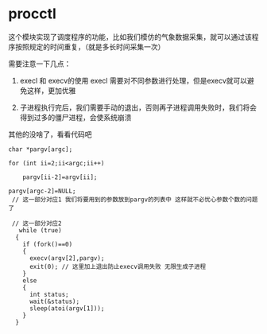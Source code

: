 # procctl

这个模块实现了调度程序的功能，比如我们模仿的气象数据采集，就可以通过该程序按照规定的时间重复，（就是多长时间采集一次）

  

需要注意一下几点：

1. execl 和 execv的使用 execl 需要对不同参数进行处理，但是execv就可以避免这样，更加优雅

2. 子进程执行完后，我们需要手动的退出，否则再子进程调用失败时，我们将会得到过多的僵尸进程，会使系统崩溃

其他的没啥了，看看代码吧

```
char *pargv[argc];

for (int ii=2;ii<argc;ii++)

	pargv[ii-2]=argv[ii];

pargv[argc-2]=NULL;
 // 这一部分对应1 我们将要用到的参数放到pargv的列表中 这样就不必忧心参数个数的问题了

 // 这一部分对应2 
   while (true)
  {
    if (fork()==0)
    {
      execv(argv[2],pargv);
      exit(0); // 这里加上退出防止execv调用失败 无限生成子进程
    }
    else
    {
      int status;
      wait(&status);
      sleep(atoi(argv[1]));
    }
  }
 
```

  


